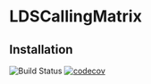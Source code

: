 LDSCallingMatrix
=========

Installation
------------


![Build Status](https://travis-ci.org/squistbe/LDSCallingMatrix.svg?branch=master)
[![codecov](https://codecov.io/gh/squistbe/LDSCallingMatrix/branch/master/graph/badge.svg)](https://codecov.io/gh/squistbe/LDSCallingMatrix)
